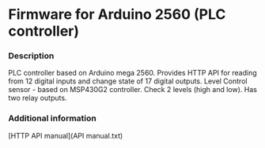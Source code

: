 # Firmware for Arduino 2560 (PLC controller)

### Description
PLC controller based on Arduino mega 2560. 
Provides HTTP API for reading from 12 digital inputs and change  state of 17 digital outputs.
Level Control sensor - based on MSP430G2 controller. Check 2 levels (high and low). Has two relay outputs.

### Additional information 
[HTTP API manual](API manual.txt)